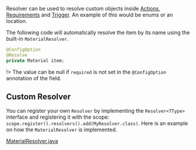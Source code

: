 Resolver can be used to resolve custom objects inside [Actions](actions.md), [Requirements](requirements.md) and [Trigger](trigger.md). An example of this would be enums or an location.

The following code will automatically resolve the item by its name using the built-in `MaterialResolver`.

```java
@ConfigOption
@Resolve
private Material item;
```

!> The value can be null if `required` is not set in the `@ConfigOption` annotation of the field.

## Custom Resolver

You can register your own `Resolver` by implementing the `Resolver<TType>` interface and registering it with the scope: `scope.register().resolvers().add(MyResolver.class)`. Here is an example on how the `MaterialResolver` is implemented.

[MaterialResolver.java](https://raw.githubusercontent.com/art-framework/art-framework/main/bukkit/src/main/java/io/artframework/bukkit/resolver/MaterialResolver.java ':include')
